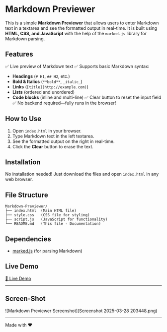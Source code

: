 # Markdown Previewer

This is a simple **Markdown Previewer** that allows users to enter Markdown text in a textarea and see the formatted output in real-time. It is built using **HTML, CSS, and JavaScript** with the help of the `marked.js` library for Markdown parsing.

## Features
✅ Live preview of Markdown text
✅ Supports basic Markdown syntax:
   - **Headings** (`# H1`, `## H2`, etc.)
   - **Bold & Italics** (`**bold**`, `_italic_`)
   - **Links** (`[title](http://example.com)`)
   - **Lists** (ordered and unordered)
   - **Code blocks** (inline and multi-line)
✅ Clear button to reset the input field
✅ No backend required—fully runs in the browser!

## How to Use
1. Open `index.html` in your browser.
2. Type Markdown text in the left textarea.
3. See the formatted output on the right in real-time.
4. Click the **Clear** button to erase the text.

## Installation
No installation needed! Just download the files and open `index.html` in any web browser.

## File Structure
```
Markdown-Previewer/
├── index.html  (Main HTML file)
├── style.css   (CSS file for styling)
├── script.js   (JavaScript for functionality)
└── README.md   (This file - Documentation)
```

## Dependencies
- [marked.js](https://github.com/markedjs/marked) (for parsing Markdown)

## Live Demo
[🔗 Live Demo](https://rahul-chahar.github.io/markview-/)


---

## Screen-Shot
![Markdown Previewer Screenshot](Screenshot 2025-03-28 203448.png)

----

Made with ❤️

